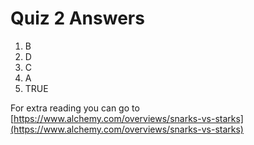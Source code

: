 # Quiz 2 Answers
1. B
2. D
3. C
4. A
5. TRUE

For extra reading you can go to [https://www.alchemy.com/overviews/snarks-vs-starks](https://www.alchemy.com/overviews/snarks-vs-starks)
